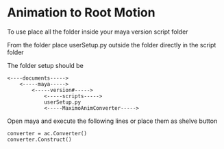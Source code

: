 # Animation to Root Motion

To use place all the folder inside your maya version script folder

From the folder place userSetup.py outside the folder directly in the script folder

The folder setup should be
```
<----documents----->
	<-----maya----->
		<-----version#----->
			<-----scripts----->
			userSetup.py
			<-----MaximoAnimConverter----->
```

Open maya and execute the following lines or place them as shelve button

```
converter = ac.Converter()
converter.Construct()
```